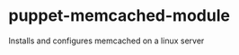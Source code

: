 puppet-memcached-module
=======================

Installs and configures memcached on a linux server

